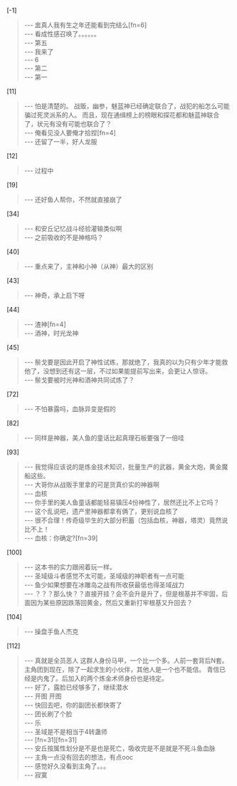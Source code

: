 
[-1] 
>--- 盅真人我有生之年还能看到完结么[fn=6]<br>
>--- 看成性感召唤了。。。。。。<br>
>--- 第五<br>
>--- 我来了<br>
>--- 6<br>
>--- 第二<br>
>--- 第一<br>

[11] 
>--- 怕是清楚的。
战贩，幽参，魅蓝神已经确定联合了，战犯的船怎么可能骗过死灵派系的人。
而且，现在通缉榜上的榜眼和探花都和魅蓝神联合了，状元有没有可能也联合了？<br>
>--- 俺看见没人要俺才拾捏[fn=4]<br>
>--- 还留了一半，好人龙服<br>

[12] 
>--- 过程中<br>

[19] 
>--- 还好鱼人帮你，不然就直接崩了<br>

[34] 
>--- 和安丘记忆战斗经验灌输类似啊<br>
>--- 之前吸收的不是神格吗？<br>

[40] 
>--- 重点来了，主神和小神（从神）最大的区别<br>

[43] 
>--- 神奇，承上启下呀<br>

[44] 
>--- 渣神[fn=4]<br>
>--- 酒神，时光龙神<br>

[45] 
>--- 鬃戈要是因此开启了神性试练，那就绝了，我真的以为只有少年才能救他了，没想到还有这一层，不过如果能提前写出来，会更让人惊讶。<br>
>--- 鬃戈要被时光神和酒神共同试炼了？<br>

[72] 
>--- 不怕暴露吗，血脉异变是假的<br>

[82] 
>--- 同样是神器，美人鱼的童话比起真理石板要强了一倍哇<br>

[93] 
>--- 我觉得应该说的是炼金技术知识，批量生产的武器，黄金大炮，黄金魔船这些。<br>
>--- 大哥你从战贩手里拿的可是货真价实的神器啊<br>
>--- 血核<br>
>--- 你手里的美人鱼童话都能轻易镇压4份神性了，居然还比不上它吗？<br>
>--- 这个乱说吧，遗产里神器都拿有俩了，更别说血核了<br>
>--- 很不合理！传奇级毕生的大部分积蓄（包括血核，神器，塔灵）竟然说比不上！<br>
>--- 血核：你确定?[fn=39]<br>

[100] 
>--- 这本书的实力跟闹着玩一样。<br>
>--- 圣域级斗者感觉不太可能，圣域级的神职者有一点可能<br>
>--- 鱼少如果想要在冰雕岛之战有所收获最低也得圣域战力<br>
>--- ？？？那么快？？直接开挂？会不会升是升了，但是根基并不牢固，后面因为某些原因跌落回黄金，然后又重新打牢根基又升回去？<br>

[104] 
>--- 操盘手鱼人杰克<br>

[112] 
>--- 真就是全员恶人
这群人身份马甲，一个比一个多。人前一套背后N套。主角团到现在，除了一起求生的小伙伴，其他人是一个也不能信。
青信已经是内鬼了。后加入的两个炼金术师身份也是待定。<br>
>--- 好了，露脸已经够多了，继续潜水<br>
>--- 开图 开图<br>
>--- 快回去吧，你的副团长都快寄了<br>
>--- 团长刷了个脸<br>
>--- 乐<br>
>--- 圣域是不是相当于4转蛊师<br>
>--- [fn=31][fn=31]<br>
>--- 安丘按属性划分是不是也是死亡，吸收完是不是就是不死斗鱼血脉<br>
>--- 主角一点没有回去的想法，有点ooc<br>
>--- 感觉好久没看到主角了。。。<br>
>--- 寂寞<br>
